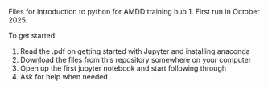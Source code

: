 Files for introduction to python for AMDD training hub 1. First run in October 2025.

To get started:

1. Read the .pdf on getting started with Jupyter and installing anaconda
2. Download the files from this repository somewhere on your computer
3. Open up the first jupyter notebook and start following through
4. Ask for help when needed

